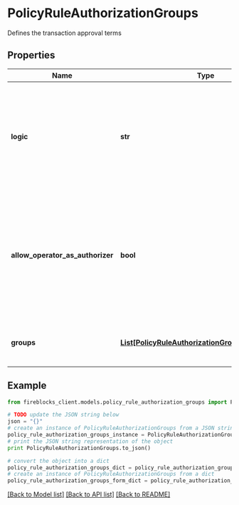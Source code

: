 # PolicyRuleAuthorizationGroups

Defines the transaction approval terms

## Properties
Name | Type | Description | Notes
------------ | ------------- | ------------- | -------------
**logic** | **str** | * AND - requires approval of all authorization groups * OR - requires approval of at least one of the authorization groups  | [optional] 
**allow_operator_as_authorizer** | **bool** | Defines whether the user who initiates a transaction can approve their own transaction and count toward the approval threshold for their transaction | [optional] 
**groups** | [**List[PolicyRuleAuthorizationGroupsGroupsInner]**](PolicyRuleAuthorizationGroupsGroupsInner.md) | Groups of entities which can approve the transaction | [optional] 

## Example

```python
from fireblocks_client.models.policy_rule_authorization_groups import PolicyRuleAuthorizationGroups

# TODO update the JSON string below
json = "{}"
# create an instance of PolicyRuleAuthorizationGroups from a JSON string
policy_rule_authorization_groups_instance = PolicyRuleAuthorizationGroups.from_json(json)
# print the JSON string representation of the object
print PolicyRuleAuthorizationGroups.to_json()

# convert the object into a dict
policy_rule_authorization_groups_dict = policy_rule_authorization_groups_instance.to_dict()
# create an instance of PolicyRuleAuthorizationGroups from a dict
policy_rule_authorization_groups_form_dict = policy_rule_authorization_groups.from_dict(policy_rule_authorization_groups_dict)
```
[[Back to Model list]](../README.md#documentation-for-models) [[Back to API list]](../README.md#documentation-for-api-endpoints) [[Back to README]](../README.md)


